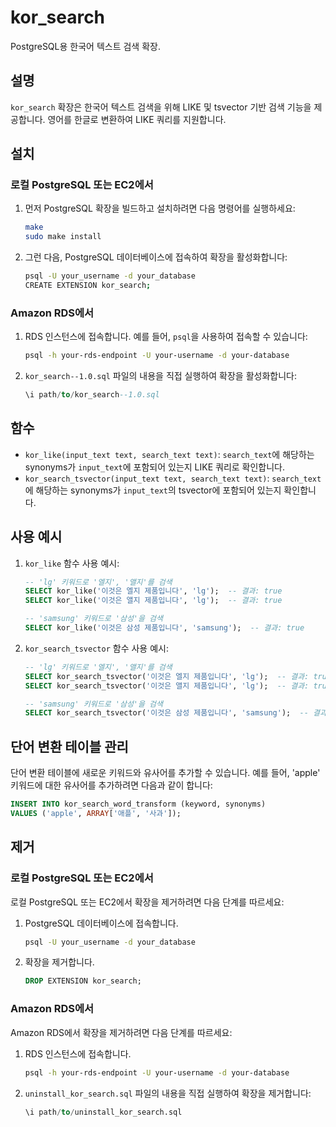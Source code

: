 # kor_search

PostgreSQL용 한국어 텍스트 검색 확장.

## 설명

`kor_search` 확장은 한국어 텍스트 검색을 위해 LIKE 및 tsvector 기반 검색 기능을 제공합니다. 영어를 한글로 변환하여 LIKE 쿼리를 지원합니다.

## 설치

### 로컬 PostgreSQL 또는 EC2에서

1. 먼저 PostgreSQL 확장을 빌드하고 설치하려면 다음 명령어를 실행하세요:

    ```sh
    make
    sudo make install
    ```

2. 그런 다음, PostgreSQL 데이터베이스에 접속하여 확장을 활성화합니다:

    ```sh
    psql -U your_username -d your_database
    CREATE EXTENSION kor_search;
    ```

### Amazon RDS에서

1. RDS 인스턴스에 접속합니다. 예를 들어, `psql`을 사용하여 접속할 수 있습니다:

    ```sh
    psql -h your-rds-endpoint -U your-username -d your-database
    ```

2. `kor_search--1.0.sql` 파일의 내용을 직접 실행하여 확장을 활성화합니다:

    ```sql
    \i path/to/kor_search--1.0.sql
    ```

## 함수

- `kor_like(input_text text, search_text text)`: `search_text`에 해당하는 synonyms가 `input_text`에 포함되어 있는지 LIKE 쿼리로 확인합니다.
- `kor_search_tsvector(input_text text, search_text text)`: `search_text`에 해당하는 synonyms가 `input_text`의 tsvector에 포함되어 있는지 확인합니다.

## 사용 예시

1. `kor_like` 함수 사용 예시:

    ```sql
    -- 'lg' 키워드로 '엘지', '앨지'를 검색
    SELECT kor_like('이것은 엘지 제품입니다', 'lg');  -- 결과: true
    SELECT kor_like('이것은 앨지 제품입니다', 'lg');  -- 결과: true

    -- 'samsung' 키워드로 '삼성'을 검색
    SELECT kor_like('이것은 삼성 제품입니다', 'samsung');  -- 결과: true
    ```

2. `kor_search_tsvector` 함수 사용 예시:

    ```sql
    -- 'lg' 키워드로 '엘지', '앨지'를 검색
    SELECT kor_search_tsvector('이것은 엘지 제품입니다', 'lg');  -- 결과: true
    SELECT kor_search_tsvector('이것은 앨지 제품입니다', 'lg');  -- 결과: true

    -- 'samsung' 키워드로 '삼성'을 검색
    SELECT kor_search_tsvector('이것은 삼성 제품입니다', 'samsung');  -- 결과: true
    ```

## 단어 변환 테이블 관리

단어 변환 테이블에 새로운 키워드와 유사어를 추가할 수 있습니다. 예를 들어, 'apple' 키워드에 대한 유사어를 추가하려면 다음과 같이 합니다:

```sql
INSERT INTO kor_search_word_transform (keyword, synonyms)
VALUES ('apple', ARRAY['애플', '사과']);
```
## 제거

### 로컬 PostgreSQL 또는 EC2에서

로컬 PostgreSQL 또는 EC2에서 확장을 제거하려면 다음 단계를 따르세요:

1. PostgreSQL 데이터베이스에 접속합니다.

    ```sh
    psql -U your_username -d your_database
    ```

2. 확장을 제거합니다.

    ```sql
    DROP EXTENSION kor_search;
    ```

### Amazon RDS에서

Amazon RDS에서 확장을 제거하려면 다음 단계를 따르세요:

1. RDS 인스턴스에 접속합니다.

    ```sh
    psql -h your-rds-endpoint -U your-username -d your-database
    ```

2. `uninstall_kor_search.sql` 파일의 내용을 직접 실행하여 확장을 제거합니다:

    ```sql
    \i path/to/uninstall_kor_search.sql
    ```
